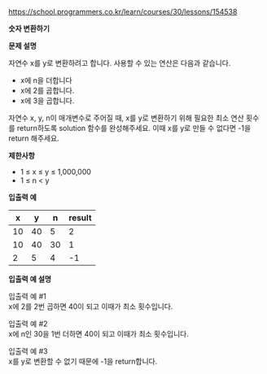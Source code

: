 https://school.programmers.co.kr/learn/courses/30/lessons/154538

**숫자 변환하기**

**문제 설명**

자연수 x를 y로 변환하려고 합니다. 사용할 수 있는 연산은 다음과 같습니다.

- x에 n을 더합니다
- x에 2를 곱합니다.
- x에 3을 곱합니다.

자연수 x, y, n이 매개변수로 주어질 때, x를 y로 변환하기 위해 필요한 최소 연산 횟수를 return하도록 solution 함수를 완성해주세요. 이때 x를 y로 만들 수 없다면 -1을 return 해주세요.

**제한사항**

- 1 ≤ x ≤ y ≤ 1,000,000
- 1 ≤ n < y

**입출력 예**

| x   | 	y  | 	n  | 	result |
|-----|-----|-----|---------|
| 10  | 	40 | 	5  | 	2      |
| 10  | 	40 | 	30 | 	1      |
| 2   | 	5  | 	4  | 	-1     |

**입출력 예 설명**

입출력 예 #1<br>
x에 2를 2번 곱하면 40이 되고 이때가 최소 횟수입니다.

입출력 예 #2<br>
x에 n인 30을 1번 더하면 40이 되고 이때가 최소 횟수입니다.

입출력 예 #3<br>
x를 y로 변환할 수 없기 때문에 -1을 return합니다.